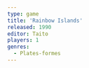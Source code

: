 ```yaml
---
type: game
title: 'Rainbow Islands'
released: 1990
editor: Taito
players: 1
genres:
  - Plates-formes
---
```

